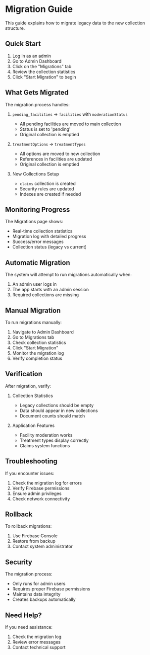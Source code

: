 # Migration Guide

This guide explains how to migrate legacy data to the new collection structure.

## Quick Start

1. Log in as an admin
2. Go to Admin Dashboard
3. Click on the "Migrations" tab
4. Review the collection statistics
5. Click "Start Migration" to begin

## What Gets Migrated

The migration process handles:

1. `pending_facilities` → `facilities` with `moderationStatus`
   - All pending facilities are moved to main collection
   - Status is set to 'pending'
   - Original collection is emptied

2. `treatmentOptions` → `treatmentTypes`
   - All options are moved to new collection
   - References in facilities are updated
   - Original collection is emptied

3. New Collections Setup
   - `claims` collection is created
   - Security rules are updated
   - Indexes are created if needed

## Monitoring Progress

The Migrations page shows:
- Real-time collection statistics
- Migration log with detailed progress
- Success/error messages
- Collection status (legacy vs current)

## Automatic Migration

The system will attempt to run migrations automatically when:
1. An admin user logs in
2. The app starts with an admin session
3. Required collections are missing

## Manual Migration

To run migrations manually:

1. Navigate to Admin Dashboard
2. Go to Migrations tab
3. Check collection statistics
4. Click "Start Migration"
5. Monitor the migration log
6. Verify completion status

## Verification

After migration, verify:

1. Collection Statistics
   - Legacy collections should be empty
   - Data should appear in new collections
   - Document counts should match

2. Application Features
   - Facility moderation works
   - Treatment types display correctly
   - Claims system functions

## Troubleshooting

If you encounter issues:

1. Check the migration log for errors
2. Verify Firebase permissions
3. Ensure admin privileges
4. Check network connectivity

## Rollback

To rollback migrations:

1. Use Firebase Console
2. Restore from backup
3. Contact system administrator

## Security

The migration process:
- Only runs for admin users
- Requires proper Firebase permissions
- Maintains data integrity
- Creates backups automatically

## Need Help?

If you need assistance:
1. Check the migration log
2. Review error messages
3. Contact technical support
